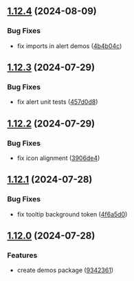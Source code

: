## [1.12.4](https://github.com/acronis/ui-component-library/compare/v1.12.3...v1.12.4) (2024-08-09)


### Bug Fixes

* fix imports in alert demos ([4b4b04c](https://github.com/acronis/ui-component-library/commit/4b4b04c0546bdbfeecb5955d008ab5f525eb6cd4))

## [1.12.3](https://github.com/acronis/ui-component-library/compare/v1.12.2...v1.12.3) (2024-07-29)


### Bug Fixes

* fix alert unit tests ([457d0d8](https://github.com/acronis/ui-component-library/commit/457d0d8506f4fe45ffa81ae2c9d66b3fbf1d2b95))

## [1.12.2](https://github.com/acronis/ui-component-library/compare/v1.12.1...v1.12.2) (2024-07-29)


### Bug Fixes

* fix icon alignment ([3906de4](https://github.com/acronis/ui-component-library/commit/3906de4e5998a0ecf3e5e4f572fd3478f0e038f2))

## [1.12.1](https://github.com/acronis/ui-component-library/compare/v1.12.0...v1.12.1) (2024-07-28)


### Bug Fixes

* fix tooltip background token ([4f6a5d0](https://github.com/acronis/ui-component-library/commit/4f6a5d05d00eb88c9dcc81f547d00228ee5c551b))

## [1.12.0](https://github.com/acronis/ui-component-library/compare/v1.11.9...v1.12.0) (2024-07-28)


### Features

* create demos package ([9342361](https://github.com/acronis/ui-component-library/commit/93423617b133b7031cfc6477fd65bd7c9ce58c9d))

